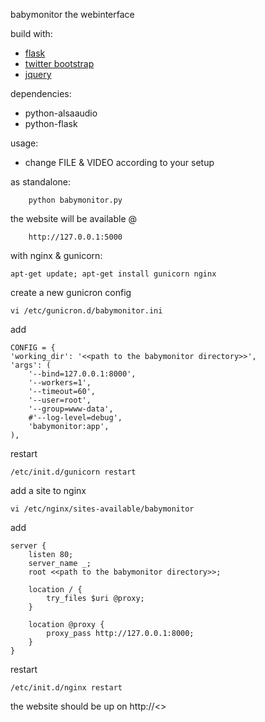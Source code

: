 babymonitor
the webinterface

build with:  
*   [flask](http://flask.pocoo.org/)  
*   [twitter bootstrap](http://twitter.github.io/bootstrap/)  
*   [jquery](http://jquery.com/)  


dependencies:  
*   python-alsaaudio  
*   python-flask  


usage:  
*   change FILE & VIDEO according to your setup  

as standalone:

        python babymonitor.py

the website will be available @

        http://127.0.0.1:5000


with nginx & gunicorn:

    apt-get update; apt-get install gunicorn nginx


create a new gunicron config

    vi /etc/gunicron.d/babymonitor.ini
add

    CONFIG = {
    'working_dir': '<<path to the babymonitor directory>>',
    'args': (
        '--bind=127.0.0.1:8000',
        '--workers=1',
        '--timeout=60',
        '--user=root',
        '--group=www-data',
        #'--log-level=debug',
        'babymonitor:app',
    ),
restart

    /etc/init.d/gunicorn restart


add a site to nginx

    vi /etc/nginx/sites-available/babymonitor
add

    server {
        listen 80;
        server_name _;
        root <<path to the babymonitor directory>>;

        location / {
            try_files $uri @proxy;
        }

        location @proxy {
            proxy_pass http://127.0.0.1:8000;
        }
    }

restart

    /etc/init.d/nginx restart


the website should be up on http://<<your receiver ip>>
